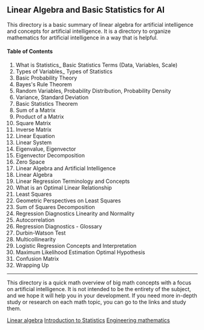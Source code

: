 ## Linear Algebra and Basic Statistics for AI

This directory is a basic summary of linear algebra for artificial intelligence and concepts for artificial intelligence. It is a directory to organize mathematics for artificial intelligence in a way that is helpful.  
 
#### Table of Contents 
1. What is Statistics_ Basic Statistics Terms (Data, Variables, Scale)
2. Types of Variables_ Types of Statistics
3. Basic Probability Theory
4. Bayes's Rule Theorem
5. Random Variables, Probability Distribution, Probability Density
6. Variance, Standard Deviation
7. Basic Statistics Theorem
8. Sum of a Matrix
9. Product of a Matrix
10. Square Matrix
11. Inverse Matrix
12. Linear Equation
13. Linear System
14. Eigenvalue, Eigenvector
15. Eigenvector Decomposition
16. Zero Space
17. Linear Algebra and Artificial Intelligence
18. Linear Algebra
19. Linear Regression Terminology and Concepts
20. What is an Optimal Linear Relationship
21. Least Squares
22. Geometric Perspectives on Least Squares
23. Sum of Squares Decomposition
24. Regression Diagnostics Linearity and Normality
25. Autocorrelation
26. Regression Diagnostics - Glossary
27. Durbin-Watson Test
28. Multicollinearity
29. Logistic Regression Concepts and Interpretation
30. Maximum Likelihood Estimation Optimal Hypothesis
31. Confusion Matrix
32. Wrapping Up

---
This directory is a quick math overview of big math concepts with a focus on artificial intelligence. It is not intended to be the entirety of the subject, and we hope it will help you in your development. 
If you need more in-depth study or research on each math topic, you can go to the links and study them. 

[Linear algebra](https://github.com/justinbrianhwang/Mathematics/tree/main/Linear%20algebra)
[Introduction to Statistics](https://github.com/justinbrianhwang/Mathematics/tree/main/Introduction%20to%20Statistics)
[Engineering mathematics](https://github.com/justinbrianhwang/Mathematics/tree/main/Engineering%20mathematics)




